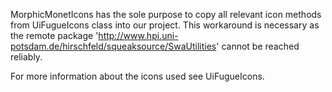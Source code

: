 MorphicMonetIcons has the sole purpose to copy all relevant icon methods from UiFugueIcons class into our project.
This workaround is necessary as the remote package 'http://www.hpi.uni-potsdam.de/hirschfeld/squeaksource/SwaUtilities' cannot be reached reliably.

For more information about the icons used see UiFugueIcons.
